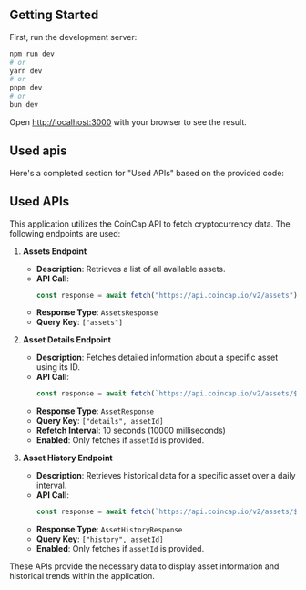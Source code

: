 ## Getting Started

First, run the development server:

```bash
npm run dev
# or
yarn dev
# or
pnpm dev
# or
bun dev
```

Open [http://localhost:3000](http://localhost:3000) with your browser to see the result.

## Used apis
Here's a completed section for "Used APIs" based on the provided code:

## Used APIs

This application utilizes the CoinCap API to fetch cryptocurrency data. The following endpoints are used:

1. **Assets Endpoint**
   - **Description**: Retrieves a list of all available assets.
   - **API Call**: 
     ```javascript
     const response = await fetch("https://api.coincap.io/v2/assets");
     ```
   - **Response Type**: `AssetsResponse`
   - **Query Key**: `["assets"]`

2. **Asset Details Endpoint**
   - **Description**: Fetches detailed information about a specific asset using its ID.
   - **API Call**: 
     ```javascript
     const response = await fetch(`https://api.coincap.io/v2/assets/${assetId}`);
     ```
   - **Response Type**: `AssetResponse`
   - **Query Key**: `["details", assetId]`
   - **Refetch Interval**: 10 seconds (10000 milliseconds)
   - **Enabled**: Only fetches if `assetId` is provided.

3. **Asset History Endpoint**
   - **Description**: Retrieves historical data for a specific asset over a daily interval.
   - **API Call**: 
     ```javascript
     const response = await fetch(`https://api.coincap.io/v2/assets/${assetId}/history?interval=d1`);
     ```
   - **Response Type**: `AssetHistoryResponse`
   - **Query Key**: `["history", assetId]`
   - **Enabled**: Only fetches if `assetId` is provided.

These APIs provide the necessary data to display asset information and historical trends within the application.